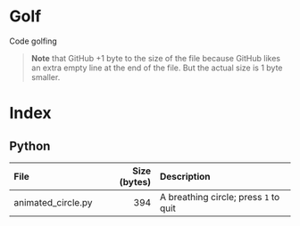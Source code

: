 # Golf
Code golfing

> **Note** that GitHub +1 byte to the size of the file because GitHub likes an extra empty line at the end of the file. But the actual size is 1 byte smaller.

# Index

## Python

| File | Size (bytes) | Description |
|:--- | ---:|:--- |
| animated_circle.py | 394 | A breathing circle; press `1` to quit |
